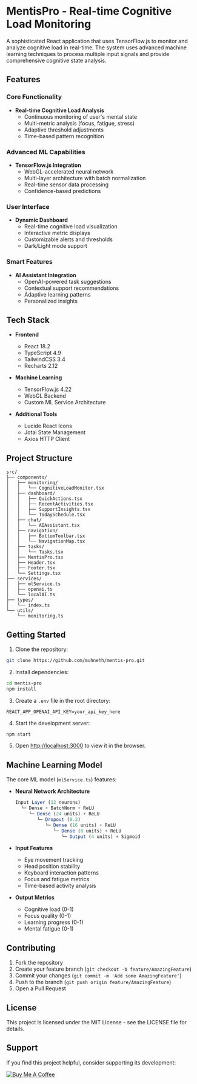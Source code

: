 # MentisPro - Real-time Cognitive Load Monitoring

A sophisticated React application that uses TensorFlow.js to monitor and analyze cognitive load in real-time. The system uses advanced machine learning techniques to process multiple input signals and provide comprehensive cognitive state analysis.

## Features

### Core Functionality
- **Real-time Cognitive Load Analysis**
  - Continuous monitoring of user's mental state
  - Multi-metric analysis (focus, fatigue, stress)
  - Adaptive threshold adjustments
  - Time-based pattern recognition

### Advanced ML Capabilities
- **TensorFlow.js Integration**
  - WebGL-accelerated neural network
  - Multi-layer architecture with batch normalization
  - Real-time sensor data processing
  - Confidence-based predictions

### User Interface
- **Dynamic Dashboard**
  - Real-time cognitive load visualization
  - Interactive metric displays
  - Customizable alerts and thresholds
  - Dark/Light mode support

### Smart Features
- **AI Assistant Integration**
  - OpenAI-powered task suggestions
  - Contextual support recommendations
  - Adaptive learning patterns
  - Personalized insights

## Tech Stack

- **Frontend**
  - React 18.2
  - TypeScript 4.9
  - TailwindCSS 3.4
  - Recharts 2.12

- **Machine Learning**
  - TensorFlow.js 4.22
  - WebGL Backend
  - Custom ML Service Architecture

- **Additional Tools**
  - Lucide React Icons
  - Jotai State Management
  - Axios HTTP Client

## Project Structure

```
src/
├── components/
│   ├── monitoring/
│   │   └── CognitiveLoadMonitor.tsx
│   ├── dashboard/
│   │   ├── QuickActions.tsx
│   │   ├── RecentActivities.tsx
│   │   ├── SupportInsights.tsx
│   │   └── TodaySchedule.tsx
│   ├── chat/
│   │   └── AIAssistant.tsx
│   ├── navigation/
│   │   ├── BottomToolbar.tsx
│   │   └── NavigationMap.tsx
│   ├── tasks/
│   │   └── Tasks.tsx
│   ├── MentisPro.tsx
│   ├── Header.tsx
│   ├── Footer.tsx
│   └── Settings.tsx
├── services/
│   ├── mlService.ts
│   ├── openai.ts
│   └── localAI.ts
├── types/
│   └── index.ts
└── utils/
    └── monitoring.ts

```

## Getting Started

1. Clone the repository:
```bash
git clone https://github.com/muhnehh/mentis-pro.git
```

2. Install dependencies:
```bash
cd mentis-pro
npm install
```

3. Create a `.env` file in the root directory:
```env
REACT_APP_OPENAI_API_KEY=your_api_key_here
```

4. Start the development server:
```bash
npm start
```

5. Open [http://localhost:3000](http://localhost:3000) to view it in the browser.

## Machine Learning Model

The core ML model (`mlService.ts`) features:

- **Neural Network Architecture**
  ```typescript
  Input Layer (12 neurons)
    └─ Dense + BatchNorm + ReLU
       └─ Dense (24 units) + ReLU
          └─ Dropout (0.2)
             └─ Dense (16 units) + ReLU
                └─ Dense (8 units) + ReLU
                   └─ Output (4 units) + Sigmoid
  ```

- **Input Features**
  - Eye movement tracking
  - Head position stability
  - Keyboard interaction patterns
  - Focus and fatigue metrics
  - Time-based activity analysis

- **Output Metrics**
  - Cognitive load (0-1)
  - Focus quality (0-1)
  - Learning progress (0-1)
  - Mental fatigue (0-1)

## Contributing

1. Fork the repository
2. Create your feature branch (`git checkout -b feature/AmazingFeature`)
3. Commit your changes (`git commit -m 'Add some AmazingFeature'`)
4. Push to the branch (`git push origin feature/AmazingFeature`)
5. Open a Pull Request

## License

This project is licensed under the MIT License - see the LICENSE file for details.

## Support

If you find this project helpful, consider supporting its development:

[![Buy Me A Coffee](https://www.buymeacoffee.com/assets/img/custom_images/orange_img.png)](https://buymeacoffee.com/truemune) 